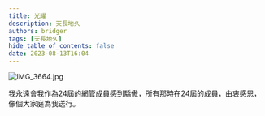 ```yaml
---
title: 光耀
description: 天長地久
authors: bridger
tags: [天長地久]
hide_table_of_contents: false
date: 2023-08-13T16:04
---
```



![IMG_3664.jpg](https://e.brid.cf/i/2023/08/13/qj4hts-2.webp)

<!-- truncate -->

我永遠會我作為24屆的網管成員感到驕傲，所有那時在24屆的成員，由衷感恩，像個大家庭為我送行。